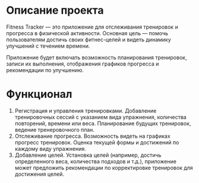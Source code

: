 # Описание проекта
Fitness Tracker — это приложение для отслеживания тренировок и прогресса в физической активности. Основная цель — помочь пользователям достичь своих фитнес-целей и видеть динамику улучшений с течением времени.

Приложение будет включать возможность планирования тренировок, записи их выполнения, отображения графиков прогресса и рекомендации по улучшению.
# Функционал
1. Регистрация и управления тренировками. Добавление тренировочных сессий с указанием вида упражнения, количества повторений, времени или веса. Планирование будущих тренировок, ведение тренеровочного план.
2. Отслеживание прогресса. Возможность видеть на графиках прогресс тренировок. Оценка текущей формы и достижений по каждому виду упражнения.
3. Добавление целей. Установка целей (например, достичь определенного веса, количества подходов и т.д.), приложение может предложить рекомендации по корректировке тренировок для достижения целей.

